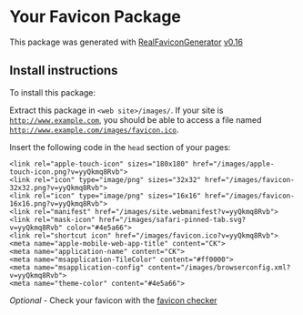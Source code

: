 # Your Favicon Package

This package was generated with [RealFaviconGenerator](https://realfavicongenerator.net/) [v0.16](https://realfavicongenerator.net/change_log#v0.16)

## Install instructions

To install this package:

Extract this package in <code>&lt;web site&gt;/images/</code>. If your site is <code>http://www.example.com</code>, you should be able to access a file named <code>http://www.example.com/images/favicon.ico</code>.

Insert the following code in the `head` section of your pages:

    <link rel="apple-touch-icon" sizes="180x180" href="/images/apple-touch-icon.png?v=yyQkmq8Rvb">
    <link rel="icon" type="image/png" sizes="32x32" href="/images/favicon-32x32.png?v=yyQkmq8Rvb">
    <link rel="icon" type="image/png" sizes="16x16" href="/images/favicon-16x16.png?v=yyQkmq8Rvb">
    <link rel="manifest" href="/images/site.webmanifest?v=yyQkmq8Rvb">
    <link rel="mask-icon" href="/images/safari-pinned-tab.svg?v=yyQkmq8Rvb" color="#4e5a66">
    <link rel="shortcut icon" href="/images/favicon.ico?v=yyQkmq8Rvb">
    <meta name="apple-mobile-web-app-title" content="CK">
    <meta name="application-name" content="CK">
    <meta name="msapplication-TileColor" content="#ff0000">
    <meta name="msapplication-config" content="/images/browserconfig.xml?v=yyQkmq8Rvb">
    <meta name="theme-color" content="#4e5a66">

*Optional* - Check your favicon with the [favicon checker](https://realfavicongenerator.net/favicon_checker)